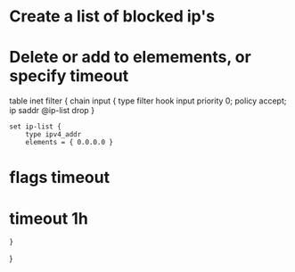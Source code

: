 # Create a list of blocked ip's
# Delete or add to elemements, or specify timeout
table inet filter {
    chain input {
        type filter hook input priority 0; policy accept;
        ip saddr @ip-list drop
    }

    set ip-list {
        type ipv4_addr
        elements = { 0.0.0.0 }
#        flags timeout
#        timeout 1h
    }
}

